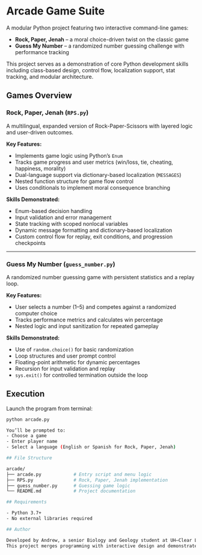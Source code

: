 # Arcade Game Suite

A modular Python project featuring two interactive command-line games:
- **Rock, Paper, Jenah** – a moral choice-driven twist on the classic game
- **Guess My Number** – a randomized number guessing challenge with performance tracking

This project serves as a demonstration of core Python development skills including class-based design, control flow, localization support, stat tracking, and modular architecture.

## Games Overview

### Rock, Paper, Jenah (`RPS.py`)
A multilingual, expanded version of Rock-Paper-Scissors with layered logic and user-driven outcomes.

**Key Features:**
- Implements game logic using Python’s `Enum`
- Tracks game progress and user metrics (win/loss, tie, cheating, happiness, morality)
- Dual-language support via dictionary-based localization (`MESSAGES`)
- Nested function structure for game flow control
- Uses conditionals to implement moral consequence branching

**Skills Demonstrated:**
- Enum-based decision handling
- Input validation and error management
- State tracking with scoped nonlocal variables
- Dynamic message formatting and dictionary-based localization
- Custom control flow for replay, exit conditions, and progression checkpoints

---

### Guess My Number (`guess_number.py`)
A randomized number guessing game with persistent statistics and a replay loop.

**Key Features:**
- User selects a number (1–5) and competes against a randomized computer choice
- Tracks performance metrics and calculates win percentage
- Nested logic and input sanitization for repeated gameplay

**Skills Demonstrated:**
- Use of `random.choice()` for basic randomization
- Loop structures and user prompt control
- Floating-point arithmetic for dynamic percentages
- Recursion for input validation and replay
- `sys.exit()` for controlled termination outside the loop

## Execution

Launch the program from terminal:

```bash
python arcade.py

You’ll be prompted to:
- Choose a game
- Enter player name
- Select a language (English or Spanish for Rock, Paper, Jenah)

## File Structure

arcade/
├── arcade.py            # Entry script and menu logic
├── RPS.py               # Rock, Paper, Jenah implementation
├── guess_number.py      # Guessing game logic
└── README.md            # Project documentation

## Requirements

- Python 3.7+
- No external libraries required

## Author

Developed by Andrew, a senior Biology and Geology student at UH–Clear Lake.  
This project merges programming with interactive design and demonstrates practical coding in a modular format.
